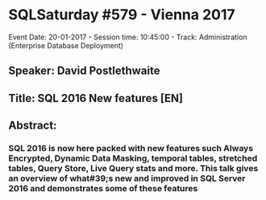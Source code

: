 # SQLSaturday #579 - Vienna 2017
Event Date: 20-01-2017 - Session time: 10:45:00 - Track: Administration  (Enterprise Database  Deployment)
## Speaker: David Postlethwaite
## Title: SQL 2016 New features [EN]
## Abstract:
### SQL 2016 is now here packed with new features such Always Encrypted, Dynamic Data Masking, temporal tables, stretched tables, Query Store, Live Query stats and more. This talk gives an overview of what#39;s  new and improved in SQL Server 2016 and demonstrates some of these features
